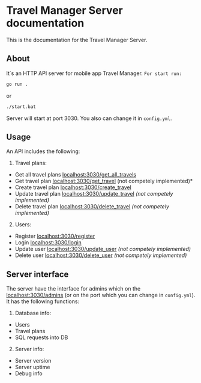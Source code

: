 # Travel Manager Server documentation

This is the documentation for the Travel Manager Server.

## About
It\`s an HTTP API server for mobile app Travel Manager. `For start run:`

```bash
go run .
```
or
```bash
./start.bat
```

Server will start at port 3030. You also can change it in `config.yml`.

## Usage
An API includes the following:

1. Travel plans:
- Get all travel plans [localhost:3030/get_all_travels](http://localhost:3030/get_all_travels)
- Get travel plan [localhost:3030/get_travel](http://localhost:3030/get_travel) (not competely implemented)*
- Create travel plan [localhost:3030/create_travel](http://localhost:3030/create_travel)
- Update travel plan [localhost:3030/update_travel](http://localhost:3030/update_travel) *(not competely implemented)*
- Delete travel plan [localhost:3030/delete_travel](http://localhost:3030/delete_travel) *(not competely implemented)*
2. Users:
- Register [localhost:3030/register](http://localhost:3030/register)
- Login [localhost:3030/login](http://localhost:3030/login)
- Update user [localhost:3030/update_user](http://localhost:3030/update_user) *(not competely implemented)*
- Delete user [localhost:3030/delete_user](http://localhost:3030/delete_user) *(not competely implemented)*

## Server interface
The server have the interface for admins which on the [localhost:3030/admins](http://localhost:3030/admins) (or on the port which you can change in `config.yml`). It has the following functions:

1. Database info:
- Users
- Travel plans
- SQL requests into DB
2. Server info:
- Server version
- Server uptime
- Debug info